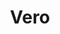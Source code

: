 ---
title: Vero
date: 
draft: false

# descripcion
description : Aro de plata pasante

materials: Plata 925

color: Plateado

dimensions: 0,8cm

code: 01-20-0418

type: "Aros"

categories: []

price: $1.600,00

# Images
# first image will be shown in the product page
images:
  # - image: "images/path_to_image"
  # La ubicacion de las imagenes es imagenes/Aros/Aros.Solo Plata/01-20-0418-vero
  - image: "./images/aros/solo_plata/01-20-0418-corazon-chico_a.JPG"
  - image: "./images/aros/solo_plata/01-20-0418-corazon-chico_b.JPG"
---
